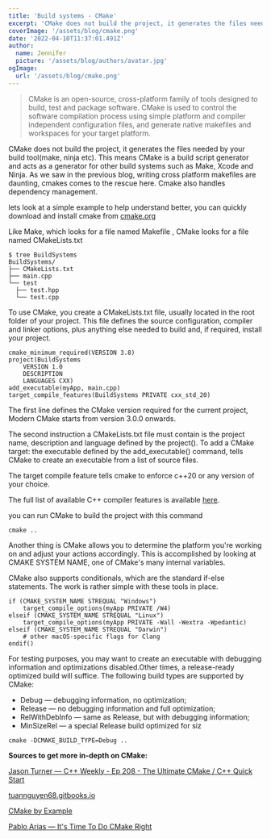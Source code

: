 ```yaml
---
title: 'Build systems - CMake'
excerpt: 'CMake does not build the project, it generates the files needed by your build tool(make, ninja etc). This means CMake is a build script generator and acts as a generator for other build systems'
coverImage: '/assets/blog/cmake.png'
date: '2022-04-10T11:37:01.491Z'
author:
  name: Jennifer
  picture: '/assets/blog/authors/avatar.jpg'
ogImage:
  url: '/assets/blog/cmake.png'
---
```


> CMake is an open-source, cross-platform family of tools designed to build, test and package software. CMake is used to control the software compilation process using simple platform and compiler independent configuration files, and generate native makefiles and workspaces for your target platform.


CMake does not build the project, it generates the files needed by your build tool(make, ninja etc). This means CMake is a build script generator and acts as a generator for other build systems such as Make, Xcode and Ninja. As we saw in the previous blog, writing cross platform makefiles are daunting, cmakes comes to the rescue here. Cmake also handles dependency management. 

lets look at a simple example to help understand better, you can quickly download and install cmake from [cmake.org](https://cmake.org/download/)

Like Make, which looks for a file named Makefile , CMake looks for a file named
CMakeLists.txt

```
$ tree BuildSystems
BuildSystems/
├── CMakeLists.txt
├── main.cpp
└── test
  ├── test.hpp
  └── test.cpp

```
To use CMake, you create a CMakeLists.txt file, usually located in the root folder of your project. This file defines the source configuration, compiler and linker options, plus anything else needed to build and, if required, install your project.
```
cmake_minimum_required(VERSION 3.8)
project(BuildSystems
    VERSION 1.0
    DESCRIPTION
    LANGUAGES CXX)
add_executable(myApp, main.cpp)
target_compile_features(BuildSystems PRIVATE cxx_std_20)
```

The first line defines the CMake version required for the current project, Modern CMake starts from version 3.0.0 onwards.

The second instruction a CMakeLists.txt file must contain is the project name, description and language defined by the project(). To add a CMake target: the executable defined by the add_executable() command, tells CMake to create an executable from a list of source files.

The target compile feature tells cmake to enforce c++20 or any version of your choice.

The full list of available C++ compiler features is available [here](https://cmake.org/cmake/help/latest/prop_gbl/CMAKE_CXX_KNOWN_FEATURES.html#prop_gbl:CMAKE_CXX_KNOWN_FEATURES).

you can run CMake to build the project with this command
```
cmake ..
```

Another thing is CMake allows you to determine the platform you're working on and adjust your actions accordingly. This is accomplished by looking at CMAKE SYSTEM NAME, one of CMake's many internal variables. 

CMake also supports conditionals, which are the standard if-else statements. The work is rather simple with these tools in place. 

```
if (CMAKE_SYSTEM_NAME STREQUAL "Windows")
    target_compile_options(myApp PRIVATE /W4)
elseif (CMAKE_SYSTEM_NAME STREQUAL "Linux")
    target_compile_options(myApp PRIVATE -Wall -Wextra -Wpedantic)
elseif (CMAKE_SYSTEM_NAME STREQUAL "Darwin")
    # other macOS-specific flags for Clang
endif()
```

For testing purposes, you may want to create an executable with debugging information and optimizations disabled.Other times, a release-ready optimized build will suffice. The following build types are supported by CMake: 
- Debug — debugging information, no optimization;
- Release — no debugging information and full optimization;
- RelWithDebInfo — same as Release, but with debugging information;
- MinSizeRel — a special Release build optimized for siz

```
cmake -DCMAKE_BUILD_TYPE=Debug ..
```

__Sources to get more in-depth on CMake:__

[Jason Turner — C++ Weekly - Ep 208 - The Ultimate CMake / C++ Quick Start](https://www.youtube.com/watch?v=YbgH7yat-Jo)

[tuannguyen68.gitbooks.io](https://tuannguyen68.gitbooks.io/learning-cmake-a-beginner-s-guide/content/chap1/chap1.html)

[CMake by Example](https://mirkokiefer.com/cmake-by-example-f95eb47d45b1)

[Pablo Arias — It's Time To Do CMake Right](https://pabloariasal.github.io/2018/02/19/its-time-to-do-cmake-right/)




